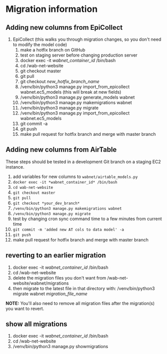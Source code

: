 # Migration information

## Adding new columns from EpiCollect
1. EpiCollect (this walks you through migration changes, so you don't need to modify the model code)
   1. make a hotfix branch on GitHub
   1. test on staging server before changing production server
   1. docker exec -it *wabnet_container_id* /bin/bash
   1. cd /wab-net-website
   1. git checkout master
   1. git pull
   1. git checkout *new_hotfix_branch_name*
   1. /venv/bin/python3 manage.py import_from_epicollect wabnet.ec5_models (this will break at new fields)
   1. /venv/bin/python3 manage.py generate_models wabnet
   1. /venv/bin/python3 manage.py makemigrations wabnet
   1. /venv/bin/python3 manage.py migrate
   1. /venv/bin/python3 manage.py import_from_epicollect wabnet.ec5_models
   1. git commit -a
   1. git push
   1. make pull request for hotfix branch and merge with master branch

## Adding new columns from AirTable
These steps should be tested in a development Git branch on a staging EC2 instance.

1. add variables for new columns to `wabnet/airtable_models.py`
1. `docker exec -it *wabnet_container_id* /bin/bash`
1. `cd wab-net-website`
1. `git checkout master`
1. `git pull`
1. `git checkout *your_dev_branch*`
1. `/venv/bin/python3 manage.py makemigrations wabnet`
1. `/venv/bin/python3 manage.py migrate`
1. test by changing cron sync command time to a few minutes from current time
1. `git commit -m 'added new AT cols to data model' -a`
1. `git push`
1. make pull request for hotfix branch and merge with master branch

## reverting to an earlier migration
1. docker exec -it *wabnet_container_id* /bin/bash
1. cd /wab-net-website
1. delete the migration files you don't want from /wab-net-website/wabnet/migrations
1. then migrate to the latest file in that directory with: /venv/bin/python3 migrate wabnet *migration_file_name*

**NOTE:** You'll also need to remove all migration files after the migration(s) you want to revert.

## show all migrations
1. docker exec -it *wabnet_container_id* /bin/bash
1. cd /wab-net-website
1. /venv/bin/python3 manage.py showmigrations
